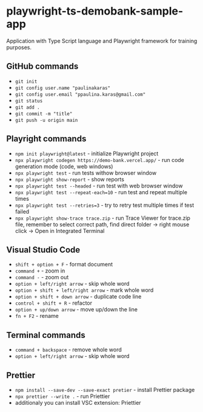 # playwright-ts-demobank-sample-app

Application with Type Script language and Playwright framework for training purposes.

## GitHub commands

- `git init`
- `git config user.name "paulinakaras"`
- `git config user.email "ppaulina.karas@gmail.com"`
- `git status`
- `git add .`
- `git commit -m "title"`
- `git push -u origin main`

## Playright commands

- `npm init playwright@latest` - initialize Playwright project
- `npx playwright codegen https://demo-bank.vercel.app/` - run code generation mode (code, web windows)
- `npx playwright test` - run tests withow browser window
- `npx playwright show-report` - show reports
- `npx playwright test --headed` - run test with web browser window
- `npx playwright test --repeat-each=10` - run test and repeat multiple times
- `npx playwright test --retries=3` - try to retry test multiple times if test failed
- `npx playwright show-trace trace.zip` - run Trace Viewer for trace.zip file, remember to select correct path, find direct folder -> right mouse click -> Open in Integrated Terminal

## Visual Studio Code

- `shift + option + F` - format document
- `command +` - zoom in
- `command -` - zoom out
- `option + left/right arrow` - skip whole word
- `option + shift + left/right arrow` - mark whole word
- `option + shift + down arrow` - duplicate code line
- `control + shift + R` - refactor
- `option + up/down arrow` - move up/down the line
- `fn + F2` - rename

## Terminal commands

- `command + backspace` - remove whole word
- `option + left/right arrow` - skip whole word

## Prettier

- `npm install --save-dev --save-exact pretier` - install Prettier package
- `npx prettier --write .` - run Priettier
- additionaly you can install VSC extension: Priettier

